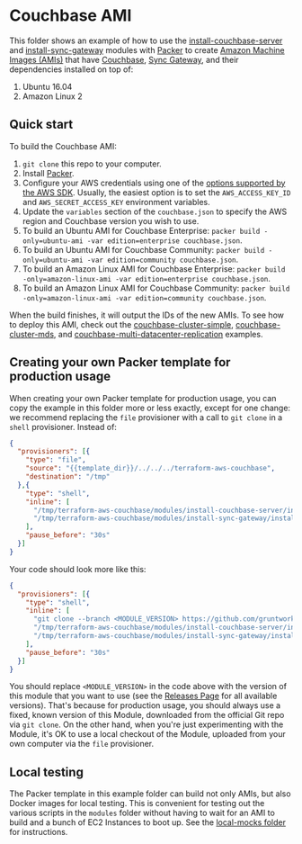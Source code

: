 # Couchbase AMI

This folder shows an example of how to use the 
[install-couchbase-server](https://github.com/gruntwork-io/terraform-aws-couchbase/tree/master/modules/install-couchbase-server) and 
[install-sync-gateway](https://github.com/gruntwork-io/terraform-aws-couchbase/tree/master/modules/install-sync-gateway) 
modules with [Packer](https://www.packer.io/) to create [Amazon Machine 
Images (AMIs)](http://docs.aws.amazon.com/AWSEC2/latest/UserGuide/AMIs.html) that have 
[Couchbase](https://www.couchbase.com/), [Sync Gateway](https://developer.couchbase.com/documentation/mobile/current/guides/sync-gateway/index.html), 
and their dependencies installed on top of:
 
1. Ubuntu 16.04
1. Amazon Linux 2




## Quick start

To build the Couchbase AMI:

1. `git clone` this repo to your computer.
1. Install [Packer](https://www.packer.io/).
1. Configure your AWS credentials using one of the [options supported by the AWS 
   SDK](http://docs.aws.amazon.com/sdk-for-java/v1/developer-guide/credentials.html). Usually, the easiest option is to
   set the `AWS_ACCESS_KEY_ID` and `AWS_SECRET_ACCESS_KEY` environment variables.
1. Update the `variables` section of the `couchbase.json` to specify the AWS region and Couchbase
   version you wish to use.
1. To build an Ubuntu AMI for Couchbase Enterprise: `packer build -only=ubuntu-ami -var edition=enterprise couchbase.json`.
1. To build an Ubuntu AMI for Couchbase Community: `packer build -only=ubuntu-ami -var edition=community couchbase.json`.
1. To build an Amazon Linux AMI for Couchbase Enterprise: `packer build -only=amazon-linux-ami -var edition=enterprise couchbase.json`.
1. To build an Amazon Linux AMI for Couchbase Community: `packer build -only=amazon-linux-ami -var edition=community couchbase.json`.

When the build finishes, it will output the IDs of the new AMIs. To see how to deploy this AMI, check out the 
[couchbase-cluster-simple](https://github.com/gruntwork-io/terraform-aws-couchbase/tree/master/examples/couchbase-cluster-simple),
[couchbase-cluster-mds](https://github.com/gruntwork-io/terraform-aws-couchbase/tree/master/examples/couchbase-cluster-mds), and
[couchbase-multi-datacenter-replication](https://github.com/gruntwork-io/terraform-aws-couchbase/tree/master/examples/couchbase-multi-datacenter-replication) 
examples.





## Creating your own Packer template for production usage

When creating your own Packer template for production usage, you can copy the example in this folder more or less 
exactly, except for one change: we recommend replacing the `file` provisioner with a call to `git clone` in a `shell` 
provisioner. Instead of:

```json
{
  "provisioners": [{
    "type": "file",
    "source": "{{template_dir}}/../../../terraform-aws-couchbase",
    "destination": "/tmp"
  },{
    "type": "shell",
    "inline": [
      "/tmp/terraform-aws-couchbase/modules/install-couchbase-server/install-couchbase-server --version {{user `couchbase_version`}}",
      "/tmp/terraform-aws-couchbase/modules/install-sync-gateway/install-sync-gateway"
    ],
    "pause_before": "30s"
  }]
}
```

Your code should look more like this:

```json
{
  "provisioners": [{
    "type": "shell",
    "inline": [
      "git clone --branch <MODULE_VERSION> https://github.com/gruntwork-io/terraform-aws-couchbase.git /tmp/terraform-aws-couchbase",
      "/tmp/terraform-aws-couchbase/modules/install-couchbase-server/install-couchbase-server --version {{user `couchbase_version`}}",
      "/tmp/terraform-aws-couchbase/modules/install-sync-gateway/install-sync-gateway"
    ],
    "pause_before": "30s"
  }]
}
```

You should replace `<MODULE_VERSION>` in the code above with the version of this module that you want to use (see
the [Releases Page](https://github.com/gruntwork-io/terraform-aws-couchbase/releases) for all available versions). 
That's because for production usage, you should always use a fixed, known version of this Module, downloaded from the 
official Git repo via `git clone`. On the other hand, when you're just experimenting with the Module, it's OK to use a 
local checkout of the Module, uploaded from your own computer via the `file` provisioner.



## Local testing

The Packer template in this example folder can build not only AMIs, but also Docker images for local testing. This is
convenient for testing out the various scripts in the `modules` folder without having to wait for an AMI to build and
a bunch of EC2 Instances to boot up. See the [local-mocks 
folder](https://github.com/gruntwork-io/terraform-aws-couchbase/tree/master/modules/install-couchbase-server) for
instructions.
